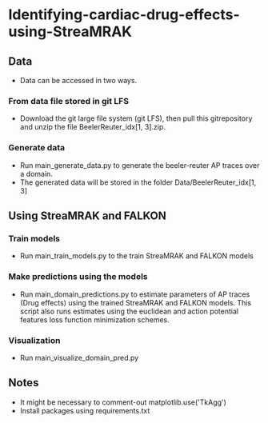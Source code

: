 # Identifying-cardiac-drug-effects-using-StreaMRAK

## Data
- Data can be accessed in two ways.
### From data file stored in git LFS
  - Download the git large file system (git LFS), then pull this gitrepository and unzip the file BeelerReuter_idx[1, 3].zip.
### Generate data
 - Run main_generate_data.py to generate the beeler-reuter AP traces over a domain. 
 - The generated data will be stored in the folder Data/BeelerReuter_idx[1, 3]

## Using StreaMRAK and FALKON
### Train models
 - Run main_train_models.py to the train StreaMRAK and FALKON models

### Make predictions using the models
- Run main_domain_predictions.py to estimate parameters of AP traces (Drug effects) using the trained 
  StreaMRAK and FALKON models. This script also runs estimates using the euclidean and action potential features
  loss function minimization schemes.

### Visualization
 - Run main_visualize_domain_pred.py

## Notes
 - It might be necessary to comment-out matplotlib.use('TkAgg')
 - Install packages using requirements.txt
